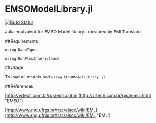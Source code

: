 # EMSOModelLibrary.jl

[![Build Status](https://api.travis-ci.org/DANA-Laboratory/EMSOModelLibrary.jl.svg?branch=master)](https://travis-ci.org/DANA-Laboratory/EMSOModelLibrary.jl)

Julia equivalent for EMSO Model library. translated by EMLTranslator 

##Requirements

`using DanaTypes`

`using DonPlusInherintance`

##Usage

To load all models add `using EMSOModelLibrary.jl` 

##References

[http://vrtech.com.br/rps/emso.html](http://vrtech.com.br/rps/emso.html "EMSO")

[http://www.enq.ufrgs.br/trac/alsoc/wiki/EML](http://www.enq.ufrgs.br/trac/alsoc/wiki/EML "EML")

